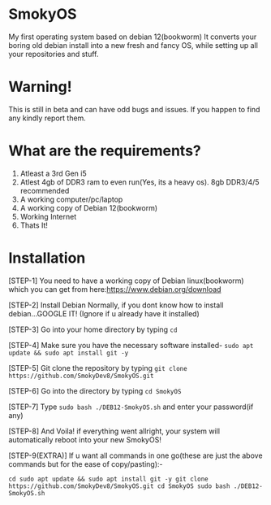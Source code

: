 # SmokyOS
My first operating system based on debian 12(bookworm)
It converts your boring old debian install into a new fresh and fancy OS, while setting up all your repositories and stuff.

# Warning!
This is still in beta and can have odd bugs and issues. If you happen to find any kindly report them.

# What are the requirements?
1. Atleast a 3rd Gen i5
2. Atlest 4gb of DDR3 ram to even run(Yes, its a heavy os). 8gb DDR3/4/5 recommended
3. A working computer/pc/laptop
4. A working copy of Debian 12(bookworm)
5. Working Internet
6. Thats It!

# Installation
[STEP-1] You need to have a working copy of Debian linux(bookworm) which you can get from here:https://www.debian.org/download

[STEP-2] Install Debian Normally, if you dont know how to install debian...GOOGLE IT! (Ignore if u already have it installed)

[STEP-3] Go into your home directory by typing `cd`

[STEP-4] Make sure you have the necessary software installed- `sudo apt update && sudo apt install git -y`

[STEP-5] Git clone the repository by typing `git clone https://github.com/SmokyDev8/SmokyOS.git`

[STEP-6] Go into the directory by typing `cd SmokyOS`

[STEP-7] Type `sudo bash ./DEB12-SmokyOS.sh` and enter your password(if any)

[STEP-8] And Voila! if everything went allright, your system will automatically reboot into your new SmokyOS!

[STEP-9(EXTRA)] If u want all commands in one go(these are just the above commands but for the ease of copy/pasting):-

`cd
sudo apt update && sudo apt install git -y
git clone https://github.com/SmokyDev8/SmokyOS.git
cd SmokyOS
sudo bash ./DEB12-SmokyOS.sh`

